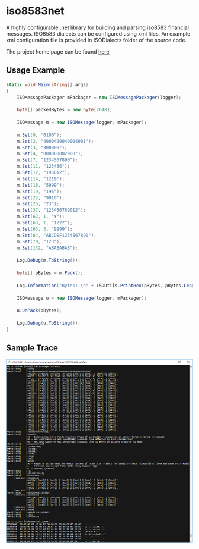 # iso8583net

A highly configurable .net library for building and parsing iso8583 financial messages. 
ISO8583 dialects can be configured using xml files. An example xml configuration file is provided
in ISODialects folder of the source code.

The project home page can be found [here](https://nikmes.github.io/iso8583net/)

## Usage Example
```csharp
static void Main(string[] args)
{
    ISOMessagePackager mPackager = new ISOMessagePackager(logger);
    
    byte[] packedBytes = new byte[2048];
    
    ISOMessage m = new ISOMessage(logger, mPackager);
    
    m.Set(0, "0100");
    m.Set(2, "4000400040004001");
    m.Set(3, "300000");
    m.Set(4, "000000002900");
    m.Set(7, "1234567890");
    m.Set(11, "123456");
    m.Set(12, "193012");
    m.Set(14, "1219");
    m.Set(18, "5999");
    m.Set(19, "196");
    m.Set(22, "9010");
    m.Set(25, "23");
    m.Set(37, "123456789012");
    m.Set(62, 1, "Y");
    m.Set(63, 1, "1222");
    m.Set(63, 3, "9999");
    m.Set(64, "ABCDEF1234567890");
    m.Set(70, "123");
    m.Set(132, "ABABABAB");
    
    Log.Debug(m.ToString());
    
    byte[] pBytes = m.Pack();
    
    Log.Information("Bytes: \n" + ISOUtils.PrintHex(pBytes, pBytes.Length));
    
    ISOMessage u = new ISOMessage(logger, mPackager);
    
    u.UnPack(pBytes);
    
    Log.Debug(u.ToString());
}
```

## Sample Trace

![image](iso8583net/site/images/output.png)
